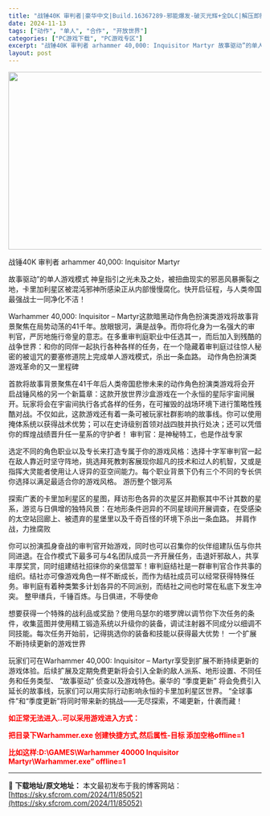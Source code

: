 ```yaml
---
title: "战锤40K 审判者|豪华中文|Build.16367289-邪能爆发-破灭光辉+全DLC|解压即撸|"
date: 2024-11-13
tags: ["动作", "单人", "合作", "开放世界"]
categories: ["PC游戏下载", "PC游戏专区"]
excerpt: "战锤40K 审判者 arhammer 40,000: Inquisitor Martyr 故事驱动”的单人游戏模式 神皇指引之光未及之处，被扭曲现实的邪恶风暴撕裂之地，卡里加利星区被混沌邪神所感染正从内部慢慢腐化。快开启征程，与人类帝国最强战士一同净化不洁！ Warhammer 40,000: In&hellip;"
layout: post
---
```


<img class="aligncenter size-full wp-image-85033" src="https://sky.sfcrom.com/wp-content/uploads/2024/11/2024111309305252.webp" alt="" width="616" height="353" />

战锤40K 审判者 arhammer 40,000: Inquisitor Martyr

故事驱动”的单人游戏模式
神皇指引之光未及之处，被扭曲现实的邪恶风暴撕裂之地，卡里加利星区被混沌邪神所感染正从内部慢慢腐化。快开启征程，与人类帝国最强战士一同净化不洁！

Warhammer 40,000: Inquisitor – Martyr这款暗黑动作角色扮演类游戏将故事背景聚焦在局势动荡的41千年。放眼银河，满是战争。而你将化身为一名强大的审判官，严厉地施行帝皇的意志。在多重审判庭职业中任选其一，而后加入到残酷的战争世界：和你的同伴一起执行各种各样的任务，在一个隐藏着审判庭过往惊人秘密的被诅咒的要塞修道院上完成单人游戏模式，杀出一条血路。
动作角色扮演类游戏革命的又一里程碑

首款将故事背景聚焦在41千年后人类帝国悲惨未来的动作角色扮演类游戏将会开启战锤风格的另一个新篇章：这款开放世界沙盒游戏在一个永恒的星际宇宙间展开。玩家将会在宇宙间执行各式各样的任务，在可摧毁的战场环境下进行策略性残酷对战。不仅如此，这款游戏还有着一条可被玩家社群影响的故事线。你可以使用掩体系统以获得战术优势；可以在史诗级别首领对战四肢并执行处决；还可以凭借你的辉煌战绩晋升任一星系的守护者！
审判官：是神秘特工，也是作战专家

选定不同的角色职业以及专长来打造专属于你的游戏风格：选择十字军审判官一起在敌人靠近时坚守阵地，挑选拜死教刺客展现你超凡的技术和过人的机智，又或是指挥大灵能者使用让人讶异的亚空间能力。每个职业背景下仍有三个不同的专长供你选择以满足最适合你的游戏风格。
游历整个银河系

探索广袤的卡里加利星区的星图，拜访形色各异的次星区并勘察其中不计其数的星系，游览与日俱增的独特风景：在地形条件迥异的不同星球间开展调查，在受感染的太空站回廊上、被遗弃的星堡里以及千奇百怪的环境下杀出一条血路。
并肩作战，力挫腐败

你可以扮演孤身奋战的审判官开始游戏，同时也可以召集你的伙伴组建队伍与你共同进退。在合作模式下最多可与4名团队成员一齐开展任务，击退奸邪敌人，共享丰厚奖赏，同时组建结社招徕你的亲信盟军！审判庭结社是一群审判官合作共事的组织。结社亦可像游戏角色一样不断成长，而作为结社成员可以经常获得特殊任务。审判庭有着种类繁多计划各异的不同派别，而结社之间也时常在私底下发生冲突。
整甲缮兵，千锤百炼。与日俱进，不辱使命

想要获得一个特殊的战利品或奖励？使用乌瑟尔的塔罗牌以调节你下次任务的条件，收集蓝图并使用精工锻造系统以升级你的装备，调试注射器不同成分以细调不同技能。每次任务开始前，记得挑选你的装备和技能以获得最大优势！
一个扩展不断持续更新的游戏世界

玩家们可在Warhammer 40,000: Inquisitor – Martyr享受到扩展不断持续更新的游戏体验。后续扩展及定期免费更新将会引入全新的敌人派系、地形设置、不同任务和任务类型、 “故事驱动” 侦查以及游戏特色。豪华的 “季度更新” 将会免费引入延长的故事线，玩家们可以用实际行动影响永恒的卡里加利星区世界。 “全球事件”和“季度更新”将同时带来新的挑战——无尽探索，不竭更新，什袭而藏！

<span style="color: #ff0000;"><strong>如正常无法进入..可以采用游戏进入方式：</strong></span>

<span style="color: #ff0000;"><strong>把目录下Warhammer.exe 创建快捷方式,然后属性-目标 添加空格offline=1</strong></span>

<span style="color: #ff0000;"><strong>比如这样:D:\GAMES\Warhammer 40000 Inquisitor Martyr\Warhammer.exe” offline=1</strong></span>

---
📖 **下载地址/原文地址：** 本文最初发布于我的博客网站：[https://sky.sfcrom.com/2024/11/85052](https://sky.sfcrom.com/2024/11/85052)
